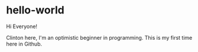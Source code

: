 # hello-world

Hi Everyone!

Clinton here, I'm an optimistic beginner in programming.
This is my first time here in Github.
